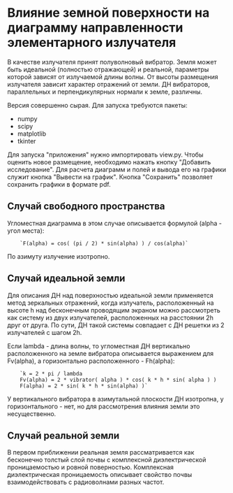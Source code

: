 # Влияние земной поверхности на диаграмму направленности элементарного излучателя

В качестве излучателя принят полуволновый вибратор. Земля может быть
идеальной (полностью отражающей) и реальной, параметры которой зависят от
излучаемой длины волны. От высоты размещения излучателя зависит характер
отражений от земли. ДН вибраторов, параллельных и перпендикулярных нормали
к земле, различны.

Версия совершенно сырая. Для запуска требуются пакеты:
* numpy
* scipy
* matplotlib
* tkinter

Для запуска "приложения" нужно импортировать view.py. Чтобы оценить новое
размещение, необходимо нажать кнопку "Добавить исследование". Для расчета
диаграмм и полей и вывода его на графики служит кнопка "Вывести на
график". Кнопка "Сохранить" позволяет сохранить графики в формате pdf.

## Случай свободного пространства

Угломестная диаграмма в этом случае описывается формулой (alpha - угол
места):

        `F(alpha) = cos( (pi / 2) * sin(alpha) ) / cos(alpha)`

По азимуту излучение изотропно.

## Случай идеальной земли

Для описания ДН над поверхностью идеальной земли применяется метод
зеркальных отражений, когда излучатель, расположенный на высоте h над
бесконечным проводящим экраном можно рассмотреть как систему из двух
излучателей, расположенных на расстоянии 2h друг от друга. По сути, ДН
такой системы совпадает с ДН решетки из 2 излучателей с шагом 2h.

Если lambda - длина волны, то угломестная ДН вертикально расположенного на земле
вибратора описывается выражением для Fv(alpha), а горизонтально
расположенного - Fh(alpha):

        `k = 2 * pi / lambda
        Fv(alpha) = 2 * vibrator( alpha ) * cos( k * h * sin( alpha ) )
        F(alpha) = 2 * sin( k * h * sin(alpha) )`

У вертикального вибратора в азимутальной плоскости ДН изотропна, у
горизонтального - нет, но для рассмотрения влияния земли это
несущественно.

## Случай реальной земли

В первом приближении реальная земля рассматривается как бесконечно толстый
слой почвы с комплексной диэлектрической проницаемостью и ровной
поверностью. Комплексная диэлектрическая проницаемость описывает свойство
почвы взаимодействовать с радиоволнами разных частот.
